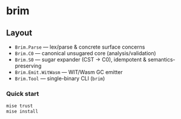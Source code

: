 # brim
## Layout

- `Brim.Parse` — lex/parse & concrete surface concerns
- `Brim.C0` — canonical unsugared core (analysis/validation)
- `Brim.S0` — sugar expander (CST → C0), idempotent & semantics-preserving
- `Brim.Emit.WitWasm` — WIT/Wasm GC emitter
- `Brim.Tool` — single-binary CLI (`brim`)

### Quick start

```bash
mise trust
mise install
